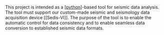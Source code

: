 This project is intended as a [[python](python.md)]-based tool for seismic data analysis. The tool must support our custom-made seismic and seismology data acquisition device [[Sedis-VI]]. The purpose of the tool is to enable the automatic control for data consistency and to enable seamless data conversion to established seismic data formats.